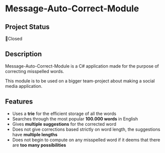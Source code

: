 
# Message-Auto-Correct-Module
## Project Status  
🔴Closed
  
## Description  
Message-Auto-Correct-Module is a C# application made for the purpose of correcting misspelled words.

This module is to be used on a bigger team-project about making a social media application. 
  
## Features  
- Uses a **trie** for the efficient storage of all the words
- Searches through the most popular **100.000  words** in English
- Gives **multiple suggestions** for the corrected word
- Does not give corrections based strictly on word length, the suggestions have **multiple lengths**
- Does not begin to compute on any misspelled word if it deems that there are **too many possibilities**
 

